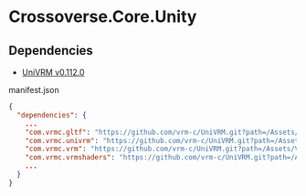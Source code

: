 # Crossoverse.Core.Unity

## Dependencies
- [UniVRM v0.112.0](https://github.com/vrm-c/UniVRM/tree/v0.112.0)

manifest.json
```json
{
  "dependencies": {
    ...
    "com.vrmc.gltf": "https://github.com/vrm-c/UniVRM.git?path=/Assets/UniGLTF#v0.112.0",
    "com.vrmc.univrm": "https://github.com/vrm-c/UniVRM.git?path=/Assets/VRM#v0.112.0",
    "com.vrmc.vrm": "https://github.com/vrm-c/UniVRM.git?path=/Assets/VRM10#v0.112.0",
    "com.vrmc.vrmshaders": "https://github.com/vrm-c/UniVRM.git?path=/Assets/VRMShaders#v0.112.0",
    ...
  }
}
```
